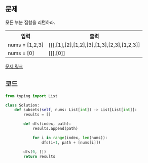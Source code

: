 ## 문제

모든 부분 집합을 리턴하라. 

 <table>
	<th>입력</th>
	<th>출력</th>
	<tr><!-- 첫번째 줄 시작 -->
	    <td>nums = [1,2,3]</td>
	    <td>[[],[1],[2],[1,2],[3],[1,3],[2,3],[1,2,3]]</td>
	</tr><!-- 첫번째 줄 끝 -->
	<tr><!-- 두번째 줄 시작 -->
	    <td>nums = [0]</td>
	    <td>[[],[0]]</td>
	</tr><!-- 두번째 줄 끝 -->
    </table>

<a href="https://leetcode.com/problems/subsets/" target="_blank">문제 링크</a>

## 코드

```python
from typing import List

class Solution:
    def subsets(self, nums: List[int]) -> List[List[int]]:
        results = []

        def dfs(index, path):
            results.append(path)

            for i in range(index, len(nums)):
                dfs(i+1, path + [nums[i]])

        dfs(0, [])
        return results
```